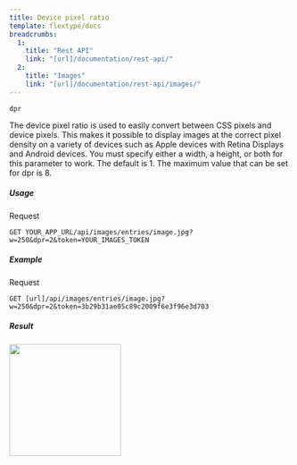 ```yaml
---
title: Device pixel ratio
template: flextype/docs
breadcrumbs:
  1:
    title: "Rest API"
    link: "[url]/documentation/rest-api/"
  2:
    title: "Images"
    link: "[url]/documentation/rest-api/images/"
---
```


`dpr`

The device pixel ratio is used to easily convert between CSS pixels and device pixels. This makes it possible to display images at the correct pixel density on a variety of devices such as Apple devices with Retina Displays and Android devices. You must specify either a width, a height, or both for this parameter to work. The default is 1. The maximum value that can be set for dpr is 8.

##### Usage

<div class="file-header">Request</div>

```http
GET YOUR_APP_URL/api/images/entries/image.jpg?w=250&dpr=2&token=YOUR_IMAGES_TOKEN
```

##### Example

<div class="file-header">Request</div>

```http
GET [url]/api/images/entries/image.jpg?w=250&dpr=2&token=3b29b31ae05c89c2009f6e3f96e3d703
```

##### Result

<img width="200" class="inline" src="[url]/api/images/entries/image.jpg?w=250&dpr=2&token=3b29b31ae05c89c2009f6e3f96e3d703">
